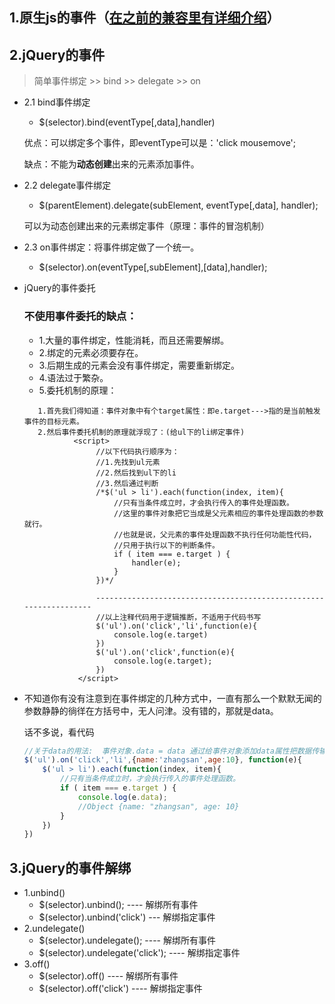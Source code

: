 ## 1.原生js的事件（[在之前的兼容里有详细介绍](http://example.net/)）

## 2.jQuery的事件 

> 简单事件绑定 >> bind >> delegate >> on

* 2.1 bind事件绑定
    + $(selector).bind(eventType[,data],handler)
    
    优点：可以绑定多个事件，即eventType可以是：'click mousemove';
    
    缺点：不能为**动态创建**出来的元素添加事件。
* 2.2 delegate事件绑定
    + $(parentElement).delegate(subElement, eventType[,data], handler);
    
    可以为动态创建出来的元素绑定事件（原理：事件的冒泡机制）
* 2.3 on事件绑定：将事件绑定做了一个统一。
    + $(selector).on(eventType[,subElement],[data],handler);     
* jQuery的事件委托
    ### 不使用事件委托的缺点：
    + 1.大量的事件绑定，性能消耗，而且还需要解绑。
    + 2.绑定的元素必须要存在。
    + 3.后期生成的元素会没有事件绑定，需要重新绑定。
    + 4.语法过于繁杂。
    + 5.委托机制的原理：

    ```
       1.首先我们得知道：事件对象中有个target属性：即e.target--->指的是当前触发事件的目标元素。 
       2.然后事件委托机制的原理就浮现了：(给ul下的li绑定事件)
               <script>
                    //以下代码执行顺序为：
                    //1.先找到ul元素
                    //2.然后找到ul下的li
                    //3.然后通过判断
                    /*$('ul > li').each(function(index, item){
                        //只有当条件成立时，才会执行传入的事件处理函数。
                        //这里的事件对象把它当成是父元素相应的事件处理函数的参数就行。
                        //也就是说，父元素的事件处理函数不执行任何功能性代码，
                        //只用于执行以下的判断条件。                        
                        if ( item === e.target ) {
                            handler(e);
                        }
                    })*/

                    ------------------------------------------------------------------
                    //以上注释代码用于逻辑推断，不适用于代码书写
                    $('ul').on('click','li',function(e){
                        console.log(e.target)
                    })
                    $('ul').on('click',function(e){
                        console.log(e.target);
                    })
                </script>
    ```
    
* 不知道你有没有注意到在事件绑定的几种方式中，一直有那么一个默默无闻的参数静静的徜徉在方括号中，无人问津。没有错的，那就是data。

    话不多说，看代码

    ```js
    //关于data的用法:  事件对象.data = data 通过给事件对象添加data属性把数据传输到事件处理函数里
    $('ul').on('click','li',{name:'zhangsan',age:10}, function(e){
        $('ul > li').each(function(index, item){
            //只有当条件成立时，才会执行传入的事件处理函数。
            if ( item === e.target ) {
                console.log(e.data);
                //Object {name: "zhangsan", age: 10}
            }
        })
    })
    ```
## 3.jQuery的事件解绑
* 1.unbind()    
    + $(selector).unbind(); ---- 解绑所有事件
    + $(selector).unbind('click') --- 解绑指定事件
* 2.undelegate()
    + $(selector).undelegate(); ---- 解绑所有事件
    + $(selector).undelegate('click'); ---- 解绑指定事件
* 3.off()
    + $(selector).off() ---- 解绑所有事件
    + $(selector).off('click') ---- 解绑指定事件

